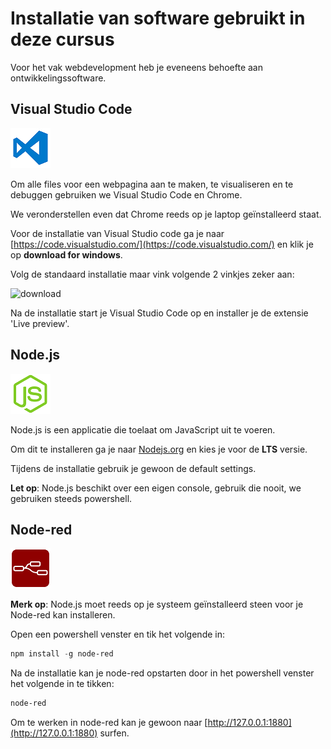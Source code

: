 # Installatie van software gebruikt in deze cursus

Voor het vak webdevelopment heb je eveneens behoefte aan ontwikkelingssoftware.

## Visual Studio Code

![download](./images/codeicon.png)

Om alle files voor een webpagina aan te maken, te visualiseren en te debuggen gebruiken we Visual Studio Code en Chrome.

We veronderstellen even dat Chrome reeds op je laptop geïnstalleerd staat.

Voor de installatie van Visual Studio code ga je naar [https://code.visualstudio.com/](https://code.visualstudio.com/) en klik je op **download for windows**.

Volg de standaard installatie maar vink volgende 2 vinkjes zeker aan:

![download](./images/afbeelding1.png)

Na de installatie start je Visual Studio Code op en installer je de extensie 'Live preview'.

## Node.js

![download](./images/nodeicon.png)

Node.js is een applicatie die toelaat om JavaScript uit te voeren.

Om dit te installeren ga je naar [Nodejs.org](https://nodejs.org/en/) en kies je voor de **LTS** versie.

Tijdens de installatie gebruik je gewoon de default settings.

**Let op**: Node.js beschikt over een eigen console, gebruik die nooit, we gebruiken steeds powershell.

## Node-red

![download](./images/redicon.png)

**Merk op**: Node.js moet reeds op je systeem geïnstalleerd steen voor je Node-red kan installeren.

Open een powershell venster en tik het volgende in:
```powershell
npm install -g node-red
```
Na de installatie kan je node-red opstarten door in het powershell venster het volgende in te tikken:
```powershell
node-red
```
Om te werken in node-red kan je gewoon naar [http://127.0.0.1:1880](http://127.0.0.1:1880) surfen.

